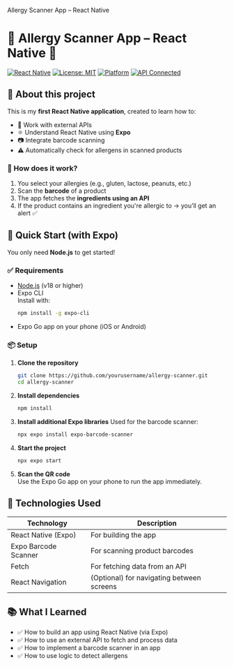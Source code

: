 Allergy Scanner App – React Native

# 🤖 Allergy Scanner App – React Native 📱

[![React Native](https://img.shields.io/badge/React%20Native-Expo-blue?logo=react)](https://reactnative.dev/)
[![License: MIT](https://img.shields.io/badge/License-MIT-green.svg)](https://opensource.org/licenses/MIT)
[![Platform](https://img.shields.io/badge/platform-iOS%20%7C%20Android-lightgrey?logo=apple&logoColor=white)]()
[![API Connected](https://img.shields.io/badge/API-Barcode%20%26%20Allergy%20Checker-orange)]()

## 📝 About this project

This is my **first React Native application**, created to learn how to:

- 📡 Work with external APIs
- ⚛️ Understand React Native using **Expo**
- 📷 Integrate barcode scanning
- ⚠️ Automatically check for allergens in scanned products

### 📱 How does it work?

1. You select your allergies (e.g., gluten, lactose, peanuts, etc.)
2. Scan the **barcode** of a product
3. The app fetches the **ingredients using an API**
4. If the product contains an ingredient you're allergic to → you’ll get an alert ✅

## 🚀 Quick Start (with Expo)

You only need **Node.js** to get started!

### ✅ Requirements

- [Node.js](https://nodejs.org/) (v18 or higher)
- Expo CLI  
  Install with:
  ```bash
  npm install -g expo-cli
  ```
- Expo Go app on your phone (iOS or Android)

### 📦 Setup

1. **Clone the repository**
   ```bash
   git clone https://github.com/yourusername/allergy-scanner.git
   cd allergy-scanner
   ```

2. **Install dependencies**
   ```bash
   npm install
   ```

3. **Install additional Expo libraries**
   Used for the barcode scanner:
   ```bash
   npx expo install expo-barcode-scanner
   ```

4. **Start the project**
   ```bash
   npx expo start
   ```

5. **Scan the QR code**  
   Use the Expo Go app on your phone to run the app immediately.

## 🔧 Technologies Used

| Technology           | Description                                       |
|----------------------|---------------------------------------------------|
| React Native (Expo)  | For building the app                              |
| Expo Barcode Scanner | For scanning product barcodes                     |
| Fetch                | For fetching data from an API                     |
| React Navigation     | (Optional) for navigating between screens         |

## 📚 What I Learned

- ✅ How to build an app using React Native (via Expo)
- ✅ How to use an external API to fetch and process data
- ✅ How to implement a barcode scanner in an app
- ✅ How to use logic to detect allergens


